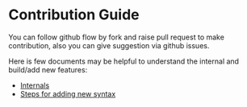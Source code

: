 # Contribution Guide

You can follow github flow by fork and raise pull request to make contribution, also you can
give suggestion via github issues.

Here is few documents may be helpful to understand the internal and build/add new features:

 - [Internals](./Internals.md)
 - [Steps for adding new syntax](../guide/Steps-for-new-syntax.md)
